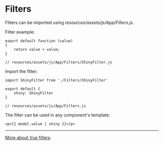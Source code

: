 # Filters

Filters can be imported using *resources/assets/js/App/Filters.js*.

Filter example:

    export default function (value)
    {
        return value + value;
    }
    
    // resources/assets/js/App/Filters/ShinyFilter.js
    
Import the filter:

    import ShinyFilter from './Filters/ShinyFilter'
        
    export default {
        shiny: ShinyFilter
    }
    
    // resources/assets/js/App/Filters.js
    
The filter can be used in any component's template:

    <p>{{ model.value | shiny }}</p>

---
[More about Vue filters](https://vuejs.org/v2/guide/filters.html).
